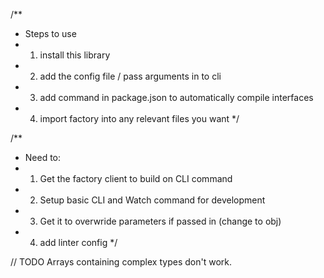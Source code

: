 /\*\*

- Steps to use
- 1.  install this library
- 2.  add the config file / pass arguments in to cli
- 3.  add command in package.json to automatically compile interfaces
- 4.  import factory into any relevant files you want
      \*/

/\*\*

- Need to:
- 1.  Get the factory client to build on CLI command
- 2.  Setup basic CLI and Watch command for development
- 3.  Get it to overwride parameters if passed in (change to obj)
- 4.  add linter config
      \*/

// TODO
Arrays containing complex types don't work.
